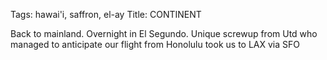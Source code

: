 Tags: hawai'i, saffron, el-ay
Title: CONTINENT
  
Back to mainland. Overnight in El Segundo. Unique screwup from Utd who managed to anticipate our flight from Honolulu took us to LAX via SFO  
